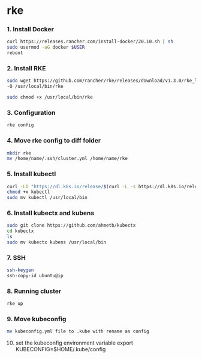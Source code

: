 # rke

### 1. Install Docker
```bash
curl https://releases.rancher.com/install-docker/20.10.sh | sh
sudo usermod -aG docker $USER
reboot
```

### 2. Install RKE
```bash
sudo wget https://github.com/rancher/rke/releases/download/v1.3.0/rke_linux-amd64 \
-O /usr/local/bin/rke

sudo chmod +x /usr/local/bin/rke
```

### 3. Configuration
```bash
rke config
```

### 4. Move rke config to diff folder
```bash
mkdir rke 
mv /home/name/.ssh/cluster.yml /home/name/rke
```

### 5. Install kubectl
```bash
curl -LO "https://dl.k8s.io/release/$(curl -L -s https://dl.k8s.io/release/stable.txt)/bin/linux/amd64/kubectl"
chmod +x kubectl
sudo mv kubectl /usr/local/bin
```

### 6. Install kubectx and kubens
```bash
sudo git clone https://github.com/ahmetb/kubectx
cd kubectx
ls
sudo mv kubectx kubens /usr/local/bin
```

### 7. SSH
```bash
ssh-keygen
ssh-copy-id ubuntu@ip
```   

### 8. Running cluster
```bash
rke up
```

### 9. Move kubeconfig
```bash
mv kubeconfig.yml file to .kube with rename as config
```

10. set the kubeconfig environment variable
    export KUBECONFIG=$HOME/.kube/config
